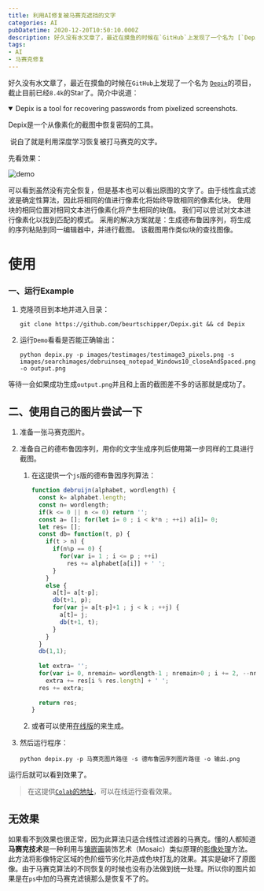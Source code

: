 ```yaml
---
title: 利用AI修复被马赛克遮挡的文字
categories: AI
pubDatetime: 2020-12-20T10:50:10.000Z
description: 好久没有水文章了，最近在摸鱼的时候在`GitHub`上发现了一个名为 [`Depix`](https://github.com/beurtschipper/Depix)的项目，截止目前已经`8.4k`的Star了。简介中说道：
tags:
- AI
- 马赛克修复
---
```

​        好久没有水文章了，最近在摸鱼的时候在`GitHub`上发现了一个名为 [`Depix`](https://github.com/beurtschipper/Depix)的项目，截止目前已经`8.4k`的Star了。简介中说道：

<details open>
    <summary>Depix is a tool for recovering passwords from pixelized screenshots.</summary>
    <p>Depix是一个从像素化的截图中恢复密码的工具。</p>
</details>
​        说白了就是利用深度学习恢复被打马赛克的文字。

先看效果：

![demo](https://image.2077tech.com/uploads/big/39d546ea350daab3f5ef3370dfc7b8af.png)

<!--more-->

​        可以看到虽然没有完全恢复，但是基本也可以看出原图的文字了。由于线性盒式滤波是确定性算法，因此将相同的值进行像素化将始终导致相同的像素化块。 使用块的相同位置对相同文本进行像素化将产生相同的块值。 我们可以尝试对文本进行像素化以找到匹配的模式。 采用的解决方案就是：生成德布鲁因序列，将生成的序列粘贴到同一编辑器中，并进行截图。 该截图用作类似块的查找图像。

# 使用

### 一、运行Example

1. 克隆项目到本地并进入目录：

   ```shell
   git clone https://github.com/beurtschipper/Depix.git && cd Depix
   ```

2. 运行`Demo`看看是否能正确输出：

   ```shell
   python depix.py -p images/testimages/testimage3_pixels.png -s images/searchimages/debruinseq_notepad_Windows10_closeAndSpaced.png -o output.png
   ```

等待一会如果成功生成`output.png`并且和上面的截图差不多的话那就是成功了。

## 二、使用自己的图片尝试一下

1. 准备一张马赛克图片。

2. 准备自己的德布鲁因序列，用你的文字生成序列后使用第一步同样的工具进行截图。

   1. 在这提供一个`js`版的德布鲁因序列算法：

      ```javascript
      function debruijn(alphabet, wordlength) {
        const k= alphabet.length;
        const n= wordlength;
        if(k <= 0 || n <= 0) return '';
        const a= []; for(let i= 0 ; i < k*n ; ++i) a[i]= 0;
        let res= [];
        const db= function(t, p) {
          if(t > n) {
            if(n%p == 0) {
              for(var i= 1 ; i <= p ; ++i)
                res += alphabet[a[i]] + ' ';
            }
          }
          else {
            a[t]= a[t-p];
            db(t+1, p);
            for(var j= a[t-p]+1 ; j < k ; ++j) {
              a[t]= j;
              db(t+1, t);
            }
          }
        }
        db(1,1);
        
        let extra= '';
        for(var i= 0, nremain= wordlength-1 ; nremain>0 ; i += 2, --nremain)
          extra += res[i % res.length] + ' ';
        res += extra;
        
        return res;
      }
      ```

   2. 或者可以使用[在线版](https://damip.net/article-de-bruijn-sequence)的来生成。

3. 然后运行程序：

   ```shell
   python depix.py -p 马赛克图片路径 -s 德布鲁因序列图片路径 -o 输出.png
   ```

运行后就可以看到效果了。

> 在这提供[`Colab`的地址](https://colab.research.google.com/drive/1O8EQlUsJRZOj4_i5T7FRlJiqXhkeQ6nV?usp=sharing)，可以在线运行查看效果。

## 无效果

​        如果看不到效果也很正常，因为此算法只适合线性过滤器的马赛克。懂的人都知道**马赛克技术**是一种利用与[镶嵌画](https://zh.wikipedia.org/wiki/鑲嵌畫)装饰艺术（Mosaic）类似原理的[影像处理](https://zh.wikipedia.org/wiki/影像處理)方法。此方法将影像特定区域的色阶细节劣化并造成色块打乱的效果。其实是破坏了原图像。由于马赛克算法的不同恢复的时候也没有办法做到统一处理。所以你的图片如果是在`ps`中加的马赛克滤镜那么是恢复不了的。